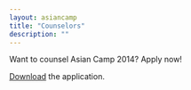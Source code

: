```yaml
---
layout: asiancamp
title: "Counselors"
description: ""
---
```


Want to counsel Asian Camp 2014? Apply now!

[Download]({{site.asian_camp_doc['counselor_app']}}) the application.
